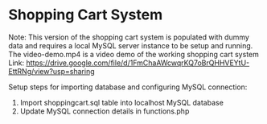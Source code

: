 # Shopping Cart System

Note: This version of the shopping cart system is populated with dummy data and requires a local MySQL server instance to be setup and running. 
The video-demo.mp4 is a video demo of the working shopping cart system
Link: https://drive.google.com/file/d/1FmChaAWcwqrKQ7oBrQHHVEYtU-EttRNg/view?usp=sharing

Setup steps for importing database and configuring MySQL connection:

1. Import shoppingcart.sql table into localhost MySQL database
2. Update MySQL connection details in functions.php